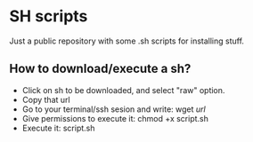 # SH scripts
Just a public repository with some .sh scripts for installing stuff.

## How to download/execute a sh?
- Click on sh to be downloaded, and select "raw" option.
- Copy that url
- Go to your terminal/ssh sesion and write: wget *url*
- Give permissions to execute it: chmod +x script.sh
- Execute it: script.sh
